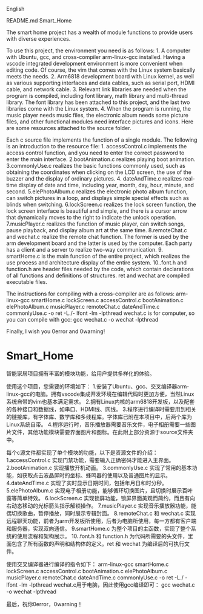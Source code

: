 English


README.md
Smart_Home

The smart home project has a wealth of module functions to provide users with diverse experiences.

To use this project, the environment you need is as follows: 1. A computer with Ubuntu, gcc, and cross-compiler arm-linux-gcc installed. Having a vscode integrated development environment is more convenient when editing code. Of course, the vim that comes with the Linux system basically meets the needs. 2. Arm6818 development board with Linux kernel, as well as various supporting interfaces and data cables, such as serial port, HDMI cable, and network cable. 3. Relevant link libraries are needed when the program is compiled, including font library, math library and multi-thread library. The font library has been attached to this project, and the last two libraries come with the Linux system. 4. When the program is running, the music player needs music files, the electronic album needs some picture files, and other functional modules need interface pictures and icons. Here are some resources attached to the source folder.

Each c source file implements the function of a single module. The following is an introduction to the resource file: 1. accessControl.c implements the access control function, and you need to enter the correct password to enter the main interface. 2.bootAnimation.c realizes playing boot animation. 3.commonlyUse.c realizes the basic functions commonly used, such as obtaining the coordinates when clicking on the LCD screen, the use of the buzzer and the display of ordinary pictures. 4. dateAndTime.c realizes real-time display of date and time, including year, month, day, hour, minute, and second. 5.elePhotoAlbum.c realizes the electronic photo album function, can switch pictures in a loop, and displays simple special effects such as blinds when switching. 6.lockScreen.c realizes the lock screen function, the lock screen interface is beautiful and simple, and there is a cursor arrow that dynamically moves to the right to indicate the unlock operation. 7.musicPlayer.c realizes the function of music player, can switch songs, pause playback, and display album art at the same time. 8.remoteChat.c and wechat.c realize the remote chat function. The former is used by the arm development board and the latter is used by the computer. Each party has a client and a server to realize two-way communication. 9. smartHome.c is the main function of the entire project, which realizes the use process and architecture display of the entire system. 10..font.h and function.h are header files needed by the code, which contain declarations of all functions and definitions of structures. ret and wechat are compiled executable files.

The instructions for compiling with a cross-compiler are as follows: arm-linux-gcc smartHome.c lockScreen.c accessControl.c bootAnimation.c elePhotoAlbum.c musicPlayer.c remoteChat.c dateAndTime.c commonlyUse.c -o ret -L./- lfont -lm -lpthread wechat.c is for computer, so you can compile with gcc: gcc wechat.c -o wechat -lpthread

Finally, I wish you 0error and 0warning! 

# Smart_Home

智能家居项目拥有丰富的模块功能，给用户提供多样化的体验。

使用这个项目，您需要的环境如下：
1.安装了Ubuntu、gcc、交叉编译器arm-linux-gcc的电脑。拥有vscode集成开发环境在编辑代码时更加方便，当然Linux系统自带的vim也基本满足需求。
2.拥有Linux内核的arm6818开发板，以及配套的各种接口和数据线，如串口、HDMI线、网线。
3.程序进行编译时需要用到相关的链接库，有字体库、数学库和多线程库。字体库已附在本项目中，后两个库为Linux系统自带。
4.程序运行时，音乐播放器需要音乐文件，电子相册需要一些图片文件，其他功能模块需要界面图片和图标。在此附上部分资源于source文件夹中。

每个c源文件都实现了单个模块的功能，以下是资源文件的介绍：
1.accessControl.c 实现门禁功能，需要输入正确密码才能进入主界面。
2.bootAnimation.c 实现播放开机动画。
3.commonlyUse.c 实现了常用的基本功能，如获取点击液晶屏时的坐标、蜂鸣器的使用以及普通图片的显示。
4.dateAndTime.c 实现了实时显示日期时间，包括年月日和时分秒。
5.elePhotoAlbum.c 实现电子相册功能，能够循环切换图片，且切换时展示百叶窗等简单特效。
6.lockScreen.c 实现锁屏功能，锁屏界面美观而简约，而且有向右动态移动的光标箭头指示解锁操作。
7.musicPlayer.c 实现音乐播放器功能，能偶切换歌曲，暂停播放，同时展示专辑封面。
8.remoteChat.c 和 wechat.c 实现远程聊天功能，前者为arm开发板所使用，后者为电脑所使用，每一方都有客户端和服务器，实现双向通信。
9.smartHome.c 为整个项目的主函数，实现了整个系统的使用流程和架构展示。
10..font.h 和 function.h 为代码所需要的头文件，里面包含了所有函数的声明和结构体的定义。ret 和 wechat 为编译后的可执行文件。

使用交叉编译器进行编译的指令如下：
arm-linux-gcc smartHome.c lockScreen.c accessControl.c bootAnimation.c elePhotoAlbum.c musicPlayer.c remoteChat.c dateAndTime.c commonlyUse.c -o ret -L./ -lfont -lm -lpthread
wechat.c用于电脑，因此使用gcc编译即可：
gcc wechat.c -o wechat -lpthread

最后，祝你0error，0warning！
